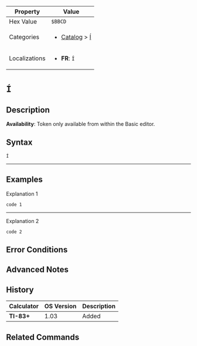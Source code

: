 | Property      | Value |
|---------------|-------|
| Hex Value     | `$BBCD`|
| Categories    | <ul><li>[Catalog](<../categories/Catalog.md>) > [Í](<../categories/Catalog.md#Í>)</li></ul> |
| Localizations | <ul><li><b>FR</b>: `Í`</li></ul> |

# `Í`

## Description



<b>Availability</b>: Token only available from within the Basic editor.

## Syntax
`Í`

<hr>

## Examples

Explanation 1
```ti-basic
code 1
```
---
Explanation 2
```ti-basic
code 2
```

## Error Conditions


## Advanced Notes


## History
| Calculator | OS Version | Description |
|------------|------------|-------------|
| <b>TI-83+</b> | 1.03 | Added

## Related Commands

    
